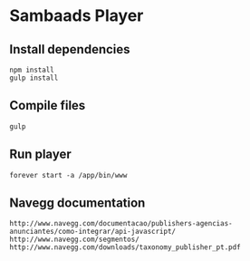 # Sambaads Player

## Install dependencies
```
npm install
gulp install
```

## Compile files
```
gulp
```

## Run player
```
forever start -a /app/bin/www
```

## Navegg documentation
```
http://www.navegg.com/documentacao/publishers-agencias-anunciantes/como-integrar/api-javascript/
http://www.navegg.com/segmentos/
http://www.navegg.com/downloads/taxonomy_publisher_pt.pdf
```